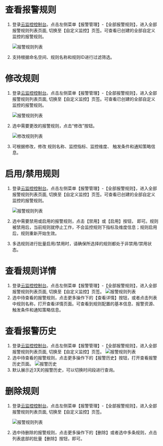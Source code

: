# 查看报警规则

1. 登录[云监控控制台](https://cms-console.jdcloud.com/overview)。点击左侧菜单【报警管理】-【全部报警规则】，进入全部报警规则列表页面, 切换至【自定义监控】页签。可查看已创建的全部自定义监控的报警规则。  

   ![报警规则列表](../../../../../image/Cloud-Monitor/CustomMetric/alarm_rules_cs.png) 

2. 支持根据命名空间、规则名称和规则ID进行过滤筛选。

# 修改规则

1. 登录[云监控控制台](https://cms-console.jdcloud.com/overview)。点击左侧菜单【报警管理】-【全部报警规则】，进入全部报警规则列表页面, 切换至【自定义监控】页签。可查看已创建的全部自定义监控的报警规则。    

   ![报警规则列表](../../../../../image/Cloud-Monitor/CustomMetric/alarm_rules_cs.png)  

2. 选中需要更改的报警规则，点击“修改”按钮。  

   ![修改规则列表](../../../../../image/Cloud-Monitor/CustomMetric/update_rules_cs.png)  

3. 可根据修改，修改 规则名称、监控指标、监控维度、 触发条件和通知策略信息。

# 启用/禁用规则

1. 登录[云监控控制台](https://cms-console.jdcloud.com/overview)。点击左侧菜单【报警管理】-【全部报警规则】，进入全部报警规则列表页面, 切换至【自定义监控】页签。可查看已创建的全部自定义监控的报警规则。  

   ![报警规则列表](../../../../../image/Cloud-Monitor/CustomMetric/alarm_rules_cs.png)  

2. 选中需要禁用或启用的报警规则，点击【禁用】或【启用】按钮， 即可。规则被禁用后，当前规则就停止工作，不会监控规则下指标及维度信息；规则启用后，规则重新开始生效。  

3. 多选规则进行批量启用/禁用时，请确保所选择的规则都处于非禁用/禁用状态。

# 查看规则详情  

1. 登录[云监控控制台](https://cms-console.jdcloud.com/overview)。点击左侧菜单【报警管理】-【全部报警规则】，进入全部报警规则列表页面, 切换至【自定义监控】页签。
   ![报警规则列表](../../../../../image/Cloud-Monitor/CustomMetric/alarm_rules_cs.png)  
2. 选中待查看的报警规则，点击更多操作下的【查看详情】按钮，或者点击列表中规则名称，打开查看详情页面。可查看到规则配置的基本信息、报警资源、触发条件和通知策略信息。

# 查看报警历史  

1. 登录[云监控控制台](https://cms-console.jdcloud.com/overview)。点击左侧菜单【报警管理】-【全部报警规则】，进入全部报警规则列表页面, 切换至【自定义监控】页签。
   ![报警规则列表](../../../../../image/Cloud-Monitor/CustomMetric/alarm_rules_cs.png)  
2. 选中待查看的报警规则，点击更多操作下的【报警历史】按钮，打开查看报警历史页面。 
   ![报警历史](../../../../../image/Cloud-Monitor/CustomMetric/alarms_cs_0.png)
3. 默认展示近3天的报警历史，可以切换时间段进行查询。

# 删除规则  

1. 登录[云监控控制台](https://cms-console.jdcloud.com/overview)。点击左侧菜单【报警管理】-【全部报警规则】，进入全部报警规则列表页面, 切换至【自定义监控】页签。  

   ![报警规则列表](../../../../../image/Cloud-Monitor/CustomMetric/alarm_rules_cs.png)

2. 选中待删除的报警规则，点击更多操作下的【删除】或者选中多条规则，点击列表底部的批量【删除】按钮，即可。

